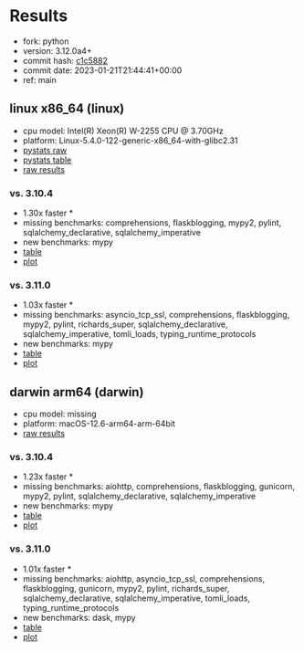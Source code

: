 # Results

- fork: python
- version: 3.12.0a4+
- commit hash: [c1c5882](https://github.com/python/cpython/commit/c1c5882)
- commit date: 2023-01-21T21:44:41+00:00
- ref: main

## linux x86_64 (linux)

- cpu model: Intel(R) Xeon(R) W-2255 CPU @ 3.70GHz
- platform: Linux-5.4.0-122-generic-x86_64-with-glibc2.31
- [pystats raw](bm-20230121-linux-x86_64-python-main-3.12.0a4%2B-c1c5882-pystats.json)
- [pystats table](bm-20230121-linux-x86_64-python-main-3.12.0a4%2B-c1c5882-pystats.md)
- [raw results](bm-20230121-linux-x86_64-python-main-3.12.0a4%2B-c1c5882.json)

### vs. 3.10.4

- 1.30x faster \*
- missing benchmarks: comprehensions, flaskblogging, mypy2, pylint, sqlalchemy_declarative, sqlalchemy_imperative
- new benchmarks: mypy
- [table](bm-20230121-linux-x86_64-python-main-3.12.0a4%2B-c1c5882-vs-3.10.4.md)
- [plot](bm-20230121-linux-x86_64-python-main-3.12.0a4%2B-c1c5882-vs-3.10.4.png)

### vs. 3.11.0

- 1.03x faster \*
- missing benchmarks: asyncio_tcp_ssl, comprehensions, flaskblogging, mypy2, pylint, richards_super, sqlalchemy_declarative, sqlalchemy_imperative, tomli_loads, typing_runtime_protocols
- new benchmarks: mypy
- [table](bm-20230121-linux-x86_64-python-main-3.12.0a4%2B-c1c5882-vs-3.11.0.md)
- [plot](bm-20230121-linux-x86_64-python-main-3.12.0a4%2B-c1c5882-vs-3.11.0.png)

## darwin arm64 (darwin)

- cpu model: missing
- platform: macOS-12.6-arm64-arm-64bit
- [raw results](bm-20230121-darwin-arm64-python-main-3.12.0a4%2B-c1c5882.json)

### vs. 3.10.4

- 1.23x faster \*
- missing benchmarks: aiohttp, comprehensions, flaskblogging, gunicorn, mypy2, pylint, sqlalchemy_declarative, sqlalchemy_imperative
- new benchmarks: mypy
- [table](bm-20230121-darwin-arm64-python-main-3.12.0a4%2B-c1c5882-vs-3.10.4.md)
- [plot](bm-20230121-darwin-arm64-python-main-3.12.0a4%2B-c1c5882-vs-3.10.4.png)

### vs. 3.11.0

- 1.01x faster \*
- missing benchmarks: aiohttp, asyncio_tcp_ssl, comprehensions, flaskblogging, gunicorn, mypy2, pylint, richards_super, sqlalchemy_declarative, sqlalchemy_imperative, tomli_loads, typing_runtime_protocols
- new benchmarks: dask, mypy
- [table](bm-20230121-darwin-arm64-python-main-3.12.0a4%2B-c1c5882-vs-3.11.0.md)
- [plot](bm-20230121-darwin-arm64-python-main-3.12.0a4%2B-c1c5882-vs-3.11.0.png)

